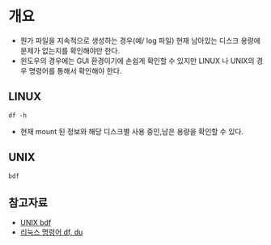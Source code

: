 # 개요 
- 뭔가 파일을 지속적으로 생성하는 경우(예/ log 파일) 현재 남아있는 디스크 용량에 문제가 없는지를 확인해야만 한다. 
- 윈도우의 경우에는 GUI 환경이기에 손쉽게 확인할 수 있지만 LINUX 나 UNIX의 경우 명령어를 통해서 확인해야 한다. 


## LINUX 
```
df -h 
```
- 현재 mount 된 정보와 해당 디스크별 사용 중인,남은 용량을 확인할 수 있다. 


## UNIX
```
bdf 
```


## 참고자료 
- [UNIX bdf](https://flightsim.tistory.com/133) 
- [리눅스 명령어 df, du](https://m.blog.naver.com/audiendo/220781455051) 
